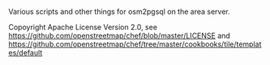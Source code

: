 Various scripts and other things for osm2pgsql on the area server.

Copoyright Apache License Version 2.0, see https://github.com/openstreetmap/chef/blob/master/LICENSE and https://github.com/openstreetmap/chef/tree/master/cookbooks/tile/templates/default
